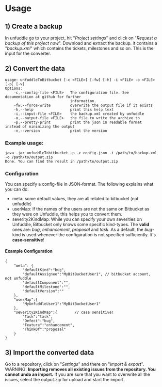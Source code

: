 # Usage

## 1) Create a backup
In unfuddle go to your project, hit "*Project settings*" and click on "*Request a backup of this project now*". Download and extract the backup. It contains a "*backup.xml*" which contains the tickets, milestones and so on. This is the input for the converter.

## 2) Convert the data

```
usage: unfuddleToBitbucket [-c <FILE>] [-fw] [-h] -i <FILE> -o <FILE> [-p] [-v]
Options:
    -c,--config-file <FILE>   The configuration file. See documentation at github for further
                              information.
    -fw,--force-write         overwrite the output file if it exists
    -h,--help                 print this help text
    -i,--input-file <FILE>    the backup.xml created by unfuddle
    -o,--output-file <FILE>   the file to write the archive to
    -p,--pretty-print         print the json in readable format instead of minimizing the output
    -v,--version              print the version
```

### Example usage:
```
java -jar unfuddleTobitbucket -p -c config.json -i /path/to/backup.xml -o /path/to/output.zip
Done. You can find the result in /path/to/output.zip
```

### Configuration
You can specify a config-file in JSON-format. The following explains what you can do:

* meta: some default values, they are all related to bitbucket (not unfuddle)
* userMap: If the names of the users are not the same on Bitbucket as they were on Unfuddle, this helps you to convert them.
* severity2KindMap: While you can specify your own severities on Unfuddle, Bitbucket only knows some specific kind-types. The **valid** ones are: *bug*, *enhancement*, *proposal* and *task*. As a default, the *bug*-kind is used whenever the configuration is not specified sufficiently. It's **case-sensitive**!
 
#### Example Configuration

```
{
	"meta": {
		"defaultKind":"bug",
		"defaultAssignee":"MyBitBucketUser1", // bitbucket account, not unfuddle
		"defaultComponent":"",
		"defaultMilestone":"",
		"defaultVersion":""
	},
	"userMap":{
		"MyUnfuddleUser1":"MyBitBucketUser1"
	},
	"severity2KindMap":{ 		// case sensitive!
		"Task":"task",
		"Defect":"bug",
		"Feature":"enhancement",
		"ThinkOf":"proposal"
	}
}
```


## 3) Import the converted data
Go to a repository, click on "*Settings*" and there on "*Import & export*". WARNING: **Importing removes all existing issues from the repository. You cannot undo an import.** If you are sure that you want to overwrite all the issues, select the output.zip for upload and start the import.
